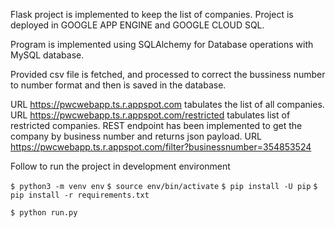 Flask project is implemented to keep the list of companies.
Project is deployed in GOOGLE APP ENGINE and GOOGLE CLOUD SQL.

Program is implemented using SQLAlchemy for Database operations with MySQL database.

Provided csv file is fetched, and processed to correct the bussiness number to number format and then is saved in the database.

URL https://pwcwebapp.ts.r.appspot.com tabulates the list of all companies.
URL https://pwcwebapp.ts.r.appspot.com/restricted tabulates list of restricted companies.
REST endpoint has been implemented to get the company by business number and returns json payload.
URL https://pwcwebapp.ts.r.appspot.com/filter?businessnumber=354853524

Follow to run the project in development environment

`$ python3 -m venv env`
`$ source env/bin/activate`
`$ pip install -U pip`
`$ pip install -r requirements.txt`

`$ python run.py`


